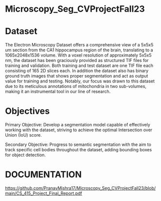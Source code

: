 # Microscopy_Seg_CVProjectFall23
 
# Dataset
The Electron Microscopy Dataset offers a comprehensive view of a 5x5x5 um section from the CA1 hippocampus region of the brain, translating to a 1065x2048x1536 volume. With a voxel resolution of approximately 5x5x5 nm, the dataset has been graciously provided as structured TIF files for training and validation. Both training and test dataset are one TIF file each consisting of 165 2D slices each. In addition the dataset also has binary ground truth images that shows proper segmentation and act as output value for training and testing. Notably, our focus was drawn to this dataset due to its meticulous annotations of mitochondria in two sub-volumes, making it an instrumental tool in our line of research.

# Objectives

Primary Objective: Develop a segmentation model capable of effectively working with the dataset, striving to achieve the optimal Intersection over Union (IoU) score.

Secondary Objective: Progress to semantic segmentation with the aim to track specific cell bodies throughout the dataset, adding bounding boxes for object detection.

# DOCUMENTATION
https://github.com/PranavMishra17/Microscopy_Seg_CVProjectFall23/blob/main/CS_415_Project_Final_Report.pdf
